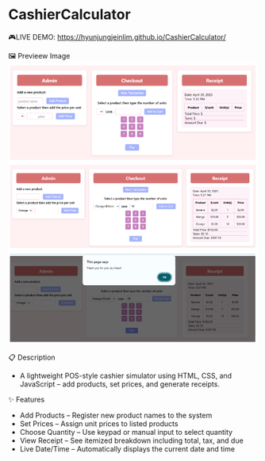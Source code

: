# CashierCalculator

🎮LIVE DEMO:
https://hyunjungjeinlim.github.io/CashierCalculator/

🖼️ Previeew Image
![Preview Image](CalculatorImage.png)

📋 Description
- A lightweight POS-style cashier simulator using HTML, CSS, and JavaScript – add products, set prices, and generate receipts.

✨ Features
- Add Products – Register new product names to the system
- Set Prices – Assign unit prices to listed products
- Choose Quantity – Use keypad or manual input to select quantity
- View Receipt – See itemized breakdown including total, tax, and due
- Live Date/Time – Automatically displays the current date and time

